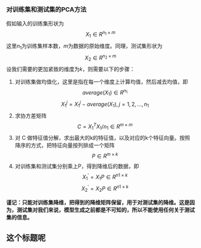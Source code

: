 ### 对训练集和测试集的PCA方法

假如输入的训练集形状为 $$ X_{1}\in R^{n_{1} \times m}$$
这里$n_{1}$为训练集样本数，$m$为数据的原始维度。同理，测试集形状为
$$X_{2} \in R^{n_{2}\times m}$$
设我们需要的更加紧致的维度为$k$，则需要以下的步骤：

 1. 对训练集做均值化，这里是指在每一个维度上计算均值，然后减去均值，即
    $$average(X_{1}) \in R^{n_{1}}$$
    $$ X_{1}^{j} = X_{1}^{j}-average(X_{1})  ,  j=1,2,...,n_{1}$$
2. 求协方差矩阵 $$C = X_{1}^{T}X_{1}/n_{1} \in R^{m\times m}$$ 
3. 对 C 做特征值分解，求出最大的k的特征值，以及对应的k个特征向量。按照降序的方式，把特征向量按列排成一个矩阵$$P \in R^{m\times k}$$
4. 对训练集和测试集分别乘上P，得到降维后的数据，即
   $$X_{1}^{'} = X_{1}P\in R^{n{1}\times k}$$
   $$X_{2}^{'} = X_{2}P\in R^{n{1}\times k}$$

**谨记：只能对训练集降维，把得到的降维矩阵保留，用于对测试集的降维。这是因为，测试集对我们来说，模型生成之前都是不可知的，所以不能使用任何关于测试集的信息。**

## 这个标题呢
